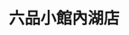 ---
title: "六品小館內湖店"
description: "六品小館內湖店"
layout: shop
keywords:
  - 美食競賽
  - 台灣美食
  - 美食精選
datePublished: "2025-06-30"
dateModified: "2025-07-04"
city: "台北市"
district: "大安區"
address: "114台北市內湖區瑞光路421號"
phone: "0287525106"
geo: "25.078773677850045, 121.57101179654482"
google_map: "https://maps.app.goo.gl/oryTnUjAiryifn2PA"
footinder: "https://footinder.com.tw/%e5%8f%b0%e5%8c%97%e5%b8%82%e5%85%a7%e6%b9%96%e5%8d%80/42587/"
official: "https://www.facebook.com/lioupin.restaurant/"
award:
  - name: "500盤"
    year: "2024"
    entries:
      - dishes:
          - "快炒豆干肉絲"

---